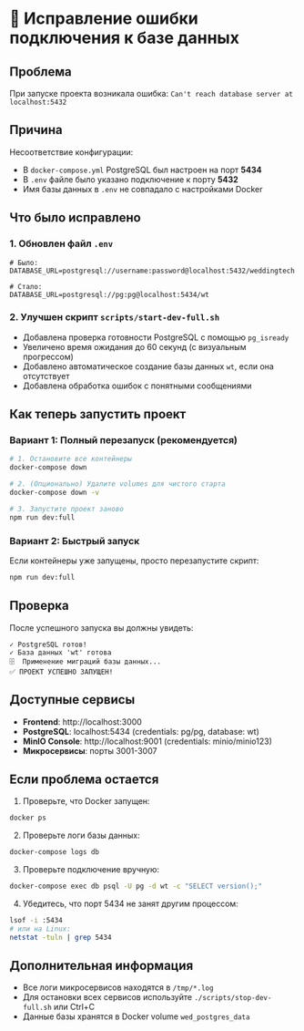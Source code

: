 # 🔧 Исправление ошибки подключения к базе данных

## Проблема
При запуске проекта возникала ошибка: `Can't reach database server at localhost:5432`

## Причина
Несоответствие конфигурации:
- В `docker-compose.yml` PostgreSQL был настроен на порт **5434**
- В `.env` файле было указано подключение к порту **5432**
- Имя базы данных в `.env` не совпадало с настройками Docker

## Что было исправлено

### 1. Обновлен файл `.env`
```env
# Было:
DATABASE_URL=postgresql://username:password@localhost:5432/weddingtech

# Стало:
DATABASE_URL=postgresql://pg:pg@localhost:5434/wt
```

### 2. Улучшен скрипт `scripts/start-dev-full.sh`
- Добавлена проверка готовности PostgreSQL с помощью `pg_isready`
- Увеличено время ожидания до 60 секунд (с визуальным прогрессом)
- Добавлено автоматическое создание базы данных `wt`, если она отсутствует
- Добавлена обработка ошибок с понятными сообщениями

## Как теперь запустить проект

### Вариант 1: Полный перезапуск (рекомендуется)

```bash
# 1. Остановите все контейнеры
docker-compose down

# 2. (Опционально) Удалите volumes для чистого старта
docker-compose down -v

# 3. Запустите проект заново
npm run dev:full
```

### Вариант 2: Быстрый запуск

Если контейнеры уже запущены, просто перезапустите скрипт:
```bash
npm run dev:full
```

## Проверка

После успешного запуска вы должны увидеть:
```
✓ PostgreSQL готов!
✓ База данных 'wt' готова
🗄️  Применение миграций базы данных...
✅ ПРОЕКТ УСПЕШНО ЗАПУЩЕН!
```

## Доступные сервисы

- **Frontend**: http://localhost:3000
- **PostgreSQL**: localhost:5434 (credentials: pg/pg, database: wt)
- **MinIO Console**: http://localhost:9001 (credentials: minio/minio123)
- **Микросервисы**: порты 3001-3007

## Если проблема остается

1. Проверьте, что Docker запущен:
```bash
docker ps
```

2. Проверьте логи базы данных:
```bash
docker-compose logs db
```

3. Проверьте подключение вручную:
```bash
docker-compose exec db psql -U pg -d wt -c "SELECT version();"
```

4. Убедитесь, что порт 5434 не занят другим процессом:
```bash
lsof -i :5434
# или на Linux:
netstat -tuln | grep 5434
```

## Дополнительная информация

- Все логи микросервисов находятся в `/tmp/*.log`
- Для остановки всех сервисов используйте `./scripts/stop-dev-full.sh` или Ctrl+C
- Данные базы хранятся в Docker volume `wed_postgres_data`
